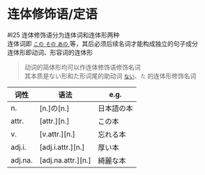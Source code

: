 # 连体修饰语/定语
 #l25
连体修饰语分为连体词和连体形两种  
连体词即 [`この` `その` `あの` ](../8.cmm_expr/指示词.md#连体词)等，其后必须后续名词才能构成独立的句子成分  
连体形即动词、形容词的连体形  

> 动词的简体形均可以作连体修饰语修饰名词  
> 其本质是ない形和た形词尾的助动词 [`ない`](../auxi_verb/ない.md)、`た` 的连体形修饰名词  


| 词性      | 语法                  | e.g.  |
| ------- | ------------------- | ----- |
| n.      | [n.]の[n.]           | 日本語の本 |
| attr.   | \[attr.][n.]        | この本   |
| v.      | \[v.attr.][n.]      | 忘れる本  |
| adj.i.  | \[adj.i.attr.][n.]  | 厚い本   |
| adj.na. | \[adj.na.attr.][n.] | 綺麗な本  |
